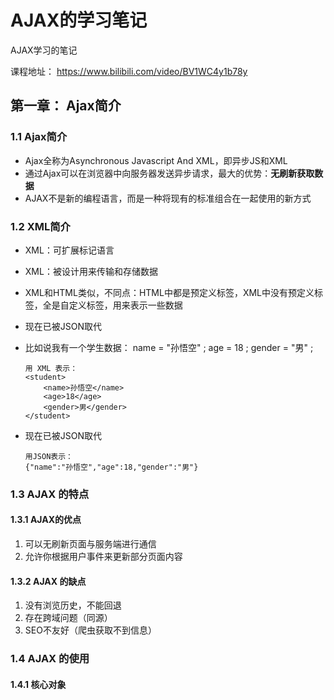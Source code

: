 # AJAX的学习笔记
AJAX学习的笔记

课程地址：   https://www.bilibili.com/video/BV1WC4y1b78y

## 第一章： Ajax简介

### 1.1 Ajax简介

- Ajax全称为Asynchronous Javascript And XML，即异步JS和XML
- 通过Ajax可以在浏览器中向服务器发送异步请求，最大的优势：**无刷新获取数据**
- AJAX不是新的编程语言，而是一种将现有的标准组合在一起使用的新方式



### 1.2 XML简介

- XML：可扩展标记语言
- XML：被设计用来传输和存储数据
- XML和HTML类似，不同点：HTML中都是预定义标签，XML中没有预定义标签，全是自定义标签，用来表示一些数据
- 现在已被JSON取代
- 比如说我有一个学生数据： name = "孙悟空" ; age = 18 ; gender = "男" ;
    ```
    用 XML 表示：
    <student>
        <name>孙悟空</name>
        <age>18</age>
        <gender>男</gender>
    </student>    
    ```

- 现在已被JSON取代
   ```
   用JSON表示：
   {"name":"孙悟空","age":18,"gender":"男"}
   ```




### 1.3 AJAX 的特点

#### 1.3.1 AJAX的优点

1. 可以无刷新页面与服务端进行通信
2. 允许你根据用户事件来更新部分页面内容

#### 1.3.2 AJAX 的缺点

1. 没有浏览历史，不能回退
2. 存在跨域问题（同源）
3. SEO不友好（爬虫获取不到信息）




### 1.4 AJAX 的使用

#### 1.4.1 核心对象



